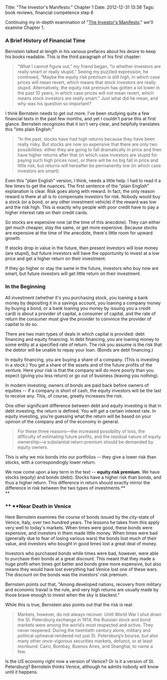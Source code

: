 Title: "The Investor's Manifesto:" Chapter 1
Date: 2012-12-31 13:38
Tags: book reviews, financial competence step 6


Continuing my in-depth examination of "[The Investor's
Manifesto,](/2012/12/30/the-investors-manifesto-by-william-j-bernstein/ "“The Investor’s Manifesto” by William J. Bernstein")"
we'll examine Chapter 1.

### A Brief History of Financial Time

Bernstein talked at length in his various prefaces about his desire to
keep his books readable. This is the third paragraph of his first
chapter:

> “What I cannot figure out,” my friend began, “is whether investors are
> really smart or really stupid.” Seeing my puzzled expression, he
> continued, “Maybe the equity risk premium is still high, in which case
> prices will mean revert, which means that stock investors are really
> stupid. Alternatively, the equity risk premium has gotten a lot lower
> in the past 10 years, in which case prices will not mean revert, which
> means stock investors are really smart.” Just what did he mean, and
> why was his question so important?

I think Bernstein needs to get out more. I've been studying quite a few
financial texts in the past few months, and yet I couldn't parse this at
first glance. Bernstein recognizes that it isn't very clear, and
helpfully translates this "into plain English:"

> “In the past, stocks have had high returns because they have been
> really risky. But stocks are now so expensive that there are only two
> possibilities: either they are going to fall dramatically in price and
> then have higher returns after that (in which case investors are
> stupid for paying such high prices now), or there will be no big fall
> in price and little risk, but returns will hereafter be permanently
> low (in which case investors are smart).

Even this "plain English" version, I think, needs a little help. I had
to read it a few times to get the nuances. The first sentence of the
"plain English" explanation is clear. Risk goes along with reward. In
fact, the only reason reward is there at all is to compensate investors
for risk. Nobody would buy a stock (or a bond, or any other investment
vehicle) if the reward was low and the risk high. This is exactly why
people with poor credit have to pay a higher interest rate on their
credit cards.

So stocks are expensive now (at the time of this anecdote). They can
either get much cheaper, stay the same, or get more expensive. Because
stocks are expensive at the time of the anecdote, there's little room
for upward growth.

If stocks drop in value in the future, then present investors will lose
money (are stupid), but future investors will have the opportunity to
invest at a low price and get a higher return on their investment.

If they go higher or stay the same in the future, investors who buy now
are smart, but future investors will get little return on their
investment.

### In the Beginning

All investment (whether it's you purchasing stock, you loaning a bank
money by depositing it in a savings account, you loaning a company money
by buying a bond, or a bank loaning you money by issuing you a credit
card) is about a provider of capital, a consumer of capital, and the
rate of return the consumer must give the provider to convince the
provider of capital to do so.

There are two main types of deals in which capital is provided: debt
financing and equity financing. In debt financing, you are loaning money
to some entity at a specified rate of return. The risk you assume is the
risk that the debtor will be unable to repay your loan. (Bonds are debt
financing.)

In equity financing, you are buying a share of a company. (This is
investing in a stock.) You get a share of the assets and of the future
profits of the venture. Here your risk is that the company will do more
poorly than you expect (giving you less return) or go out of business
(leaving you nothing).

In modern investing, owners of bonds are paid back before owners of
equities -- if a company is short of cash, the equity investors will be
the last to receive any. This, of course, greatly increases the risk.

One other significant difference between debt and equity investing is
that in debt investing, the return is defined. You will get a certain
interest rate. In equity investing, you're guessing what the return will
be based on your opinion of the company and of the economy in general.

> For these three reasons—the increased possibility of loss, the
> difficulty of estimating future profits, and the residual nature of
> equity ownership—a substantial return premium should be demanded by
> equity owners.

This is why we mix bonds into our portfolios -- they give a lower risk
than stocks, with a correspondingly lower return.

We now come upon a key term in the text -- **equity risk premium**. We
have stocks (equity) and bonds (debt). Stocks have a higher risk than
bonds, and thus a higher return. This difference in return should
exactly mirror the difference in risk between the two types of
investments.**  
**

### ** **Near Death in Venice

Here Bernstein examines the course of bonds issued by the city-state of
Venice, Italy, over two hundred years. The lessons he takes from this
apply very well to today's markets. When times were good, these bonds
were expensive, and investors in them made little money. When times were
bad (generally due to fear of losing various wars) the bonds lost much
of their value, and investors who bought in good times lost a great deal
of money.

Investors who purchased bonds while times were bad, however, were able
to purchase their bonds at a great discount. This meant that they made a
huge profit when times got better and bonds grew more expensive, but
also means they would have lost everything had Venice lost one of these
wars. The discount on the bonds was the investors' risk premium.

Bernstein points out that, "Among developed nations, recovery from
military and economic travail is the rule, and very high returns are
usually made by those brave enough to invest when the sky is blackest."

While this is true, Bernstein also points out that the risk is real:

> Markets, however, do not always recover. Until World War I shut down
> the St. Petersburg exchange in 1914, the Russian stock and bond
> markets were among the world’s most respected and active. They never
> reopened. During the twentieth century alone, military and political
> upheaval rendered not just St. Petersburg’s bourse, but also many
> other once-vigorous securities markets, defunct, or at least moribund:
> Cairo, Bombay, Buenos Aires, and Shanghai, to name a few.

Is the US economy right now a version of Venice? Or is it a version of
St. Petersburg? Bernstein thinks Venice, although he admits nobody will
know until it happens.


